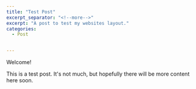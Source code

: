 ```yaml
---
title: "Test Post"
excerpt_separator: "<!--more-->"
excerpt: "A post to test my websites layout."
categories:
  - Post


---
```

Welcome!

This is a test post. It's not much, but hopefully there will be more content here soon.

